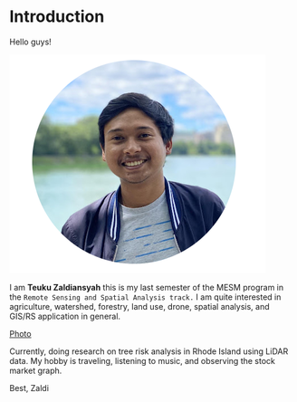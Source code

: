 # Introduction

Hello guys!

![This is an image](https://github.com/teukuzaldi/Class_01/blob/main/Zaldi.png?raw=true)

I am **Teuku Zaldiansyah** this is my last semester of the MESM program 
in the `Remote Sensing and Spatial Analysis track.`
I am quite interested in agriculture, watershed, forestry, land use, drone, spatial analysis, 
and GIS/RS application in general.

[Photo](https://github.com/teukuzaldi/Class_01/blob/main/Zaldi.png?raw=true)

Currently, doing research on tree risk analysis in Rhode Island using LiDAR data. 
My hobby is traveling, listening to music, and observing the stock market graph.

Best,
Zaldi